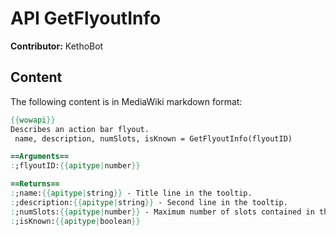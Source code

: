# API GetFlyoutInfo

**Contributor:** KethoBot

## Content

The following content is in MediaWiki markdown format:

```mediawiki
{{wowapi}}
Describes an action bar flyout.
 name, description, numSlots, isKnown = GetFlyoutInfo(flyoutID)

==Arguments==
:;flyoutID:{{apitype|number}}

==Returns==
:;name:{{apitype|string}} - Title line in the tooltip.
:;description:{{apitype|string}} - Second line in the tooltip.
:;numSlots:{{apitype|number}} - Maximum number of slots contained in the flyout, accessed with {{api|GetFlyoutSlotInfo}}().
:;isKnown:{{apitype|boolean}}
```